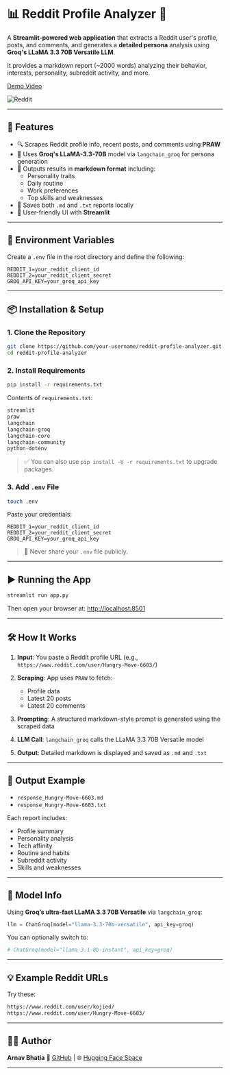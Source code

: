 # 📊 Reddit Profile Analyzer 🧠

A **Streamlit-powered web application** that extracts a Reddit user's profile, posts, and comments, and generates a **detailed persona** analysis using **Groq's LLaMA 3.3 70B Versatile LLM**.

It provides a markdown report (~2000 words) analyzing their behavior, interests, personality, subreddit activity, and more.

[Demo Video](https://youtu.be/XSev2oUbmpc)

![Reddit](https://upload.wikimedia.org/wikipedia/en/thumb/b/bd/Reddit_Logo_Icon.svg/1024px-Reddit_Logo_Icon.svg.png)

---

## 🚀 Features

- 🔍 Scrapes Reddit profile info, recent posts, and comments using **PRAW**
- 🧠 Uses **Groq's LLaMA-3.3-70B** model via `langchain_groq` for persona generation
- 📄 Outputs results in **markdown format** including:
  - Personality traits
  - Daily routine
  - Work preferences
  - Top skills and weaknesses
- 💾 Saves both `.md` and `.txt` reports locally
- 🎨 User-friendly UI with **Streamlit**

---

## 🔧 Environment Variables

Create a `.env` file in the root directory and define the following:

```env
REDDIT_1=your_reddit_client_id
REDDIT_2=your_reddit_client_secret
GROQ_API_KEY=your_groq_api_key
````

---

## 📦 Installation & Setup

### 1. Clone the Repository

```bash
git clone https://github.com/your-username/reddit-profile-analyzer.git
cd reddit-profile-analyzer
```

### 2. Install Requirements

```bash
pip install -r requirements.txt
```

Contents of `requirements.txt`:

```txt
streamlit
praw
langchain
langchain-groq
langchain-core
langchain-community
python-dotenv
```

> ✅ You can also use `pip install -U -r requirements.txt` to upgrade packages.

### 3. Add `.env` File

```bash
touch .env
```

Paste your credentials:

```env
REDDIT_1=your_reddit_client_id
REDDIT_2=your_reddit_client_secret
GROQ_API_KEY=your_groq_api_key
```

> 🔐 Never share your `.env` file publicly.

---

## ▶️ Running the App

```bash
streamlit run app.py
```

Then open your browser at:
[http://localhost:8501](http://localhost:8501)

---

## 🛠 How It Works

1. **Input**: You paste a Reddit profile URL (e.g., `https://www.reddit.com/user/Hungry-Move-6603/`)
2. **Scraping**: App uses `PRAW` to fetch:

   * Profile data
   * Latest 20 posts
   * Latest 20 comments
3. **Prompting**: A structured markdown-style prompt is generated using the scraped data
4. **LLM Call**: `langchain_groq` calls the LLaMA 3.3 70B Versatile model
5. **Output**: Detailed markdown is displayed and saved as `.md` and `.txt`

---

## 📂 Output Example

* `response_Hungry-Move-6603.md`
* `response_Hungry-Move-6603.txt`

Each report includes:

* Profile summary
* Personality analysis
* Tech affinity
* Routine and habits
* Subreddit activity
* Skills and weaknesses

---

## 🧠 Model Info

Using **Groq’s ultra-fast LLaMA 3.3 70B Versatile** via `langchain_groq`:

```python
llm = ChatGroq(model="llama-3.3-70b-versatile", api_key=groq)
```

You can optionally switch to:

```python
# ChatGroq(model="llama-3.1-8b-instant", api_key=groq)
```

---

## 💡 Example Reddit URLs

Try these:

```txt
https://www.reddit.com/user/kojied/
https://www.reddit.com/user/Hungry-Move-6603/
```


---

## 🧑‍💻 Author

**Arnav Bhatia**
🔗 [GitHub](https://github.com/arnavbhatia) | 🌐 [Hugging Face Space](https://huggingface.co/spaces/Arnavbhatia)

---


